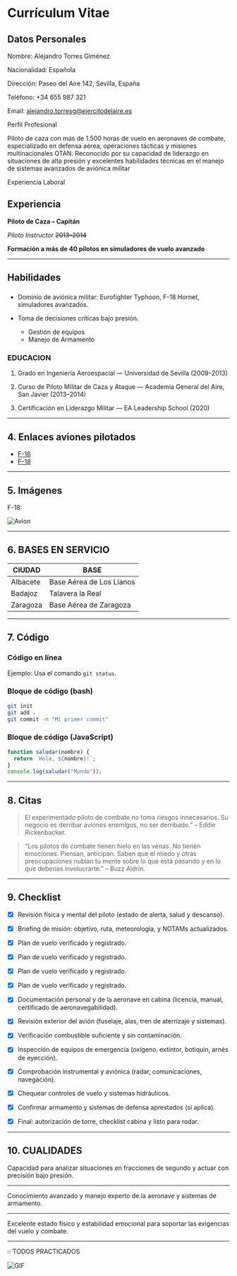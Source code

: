 # **Currículum Vitae**

## **Datos Personales**

Nombre: Alejandro Torres Giménez

Nacionalidad: Española

Dirección: Paseo del Aire 142, Sevilla, España

Teléfono: +34 655 987 321

Email: alejandro.torresg@ejercitodelaire.es

Perfil Profesional

Piloto de caza con más de 1.500 horas de vuelo en aeronaves de combate, especializado en defensa aérea, operaciones tácticas y misiones multinacionales OTAN. Reconocido por su capacidad de liderazgo en situaciones de alta presión y excelentes habilidades técnicas en el manejo de sistemas avanzados de aviónica militar

Experiencia Laboral

## **Experiencia**

**Piloto de Caza – Capitán**

*Piloto Instructor* ~~2013–2014~~

**Formación a más de 40 pilotos en simuladores de vuelo avanzado**

---

## Habilidades

### 

- Dominio de aviónica militar: Eurofighter Typhoon, F-18 Hornet, simuladores avanzados.


- Toma de decisiones críticas bajo presión.


  - Gestión de equipos
  - Manejo de Armamento

### EDUCACION

1. Grado en Ingeniería Aeroespacial — Universidad de Sevilla (2009–2013)

2. Curso de Piloto Militar de Caza y Ataque — Academia General del Aire, San Javier (2013–2014)

3. Certificación en Liderazgo Militar — EA Leadership School (2020)


---

## 4. Enlaces aviones pilotados

- [F-16](https://es.wikipedia.org/wiki/Lockheed_Martin_F-16_Fighting_Falcon)
-  [F-18](https://es.wikipedia.org/wiki/McDonnell_Douglas_F/A-18_Hornet)

---

## 5. Imágenes

F-18:


![Avion](https://upload.wikimedia.org/wikipedia/commons/thumb/f/ff/McDonnell_Douglas_FA-18C_Hornet_of_VMFA-212_in_flight_over_the_South_China_Sea_on_8_October_2003_%286638451%29.jpg/1280px-McDonnell_Douglas_FA-18C_Hornet_of_VMFA-212_in_flight_over_the_South_China_Sea_on_8_October_2003_%286638451%29.jpg)

---

## 6. BASES EN SERVICIO


| CIUDAD | BASE            |
| ------ | -------------- |
| Albacete     | Base Aérea de Los Llanos |
| Badajoz    | Talavera la Real      |
| Zaragoza   | Base Aérea de Zaragoza         |

---

## 7. Código

### Código en línea


Ejemplo: Usa el comando `git status`.

### Bloque de código (bash)

```bash
git init
git add .
git commit -m "Mi primer commit"
```

### Bloque de código (JavaScript)

```javascript
function saludar(nombre) {
  return `Hola, ${nombre}!`;
}
console.log(saludar("Mundo"));
```

---

## 8. Citas

> El experimentado piloto de combate no toma riesgos innecesarios. Su negocio es derribar aviones enemigos, no ser derribado.” – Eddie Rickenbacker.

> “Los pilotos de combate tienen hielo en las venas. No tienen emociones. Piensan, anticipan. Saben que el miedo y otras preocupaciones nublan tu mente sobre lo que está pasando y en lo que deberías involucrarte.” – Buzz Aldrin.

---

## 9. Checklist

- [x] Revisión física y mental del piloto (estado de alerta, salud y descanso).

- [x] Briefing de misión: objetivo, ruta, meteorología, y NOTAMs actualizados.

- [x] Plan de vuelo verificado y registrado.

- [x] Plan de vuelo verificado y registrado.
- [x] Plan de vuelo verificado y registrado.
- [x] Plan de vuelo verificado y registrado.
- [x] Documentación personal y de la aeronave en cabina (licencia, manual, certificado de aeronavegabilidad).

- [x] Revisión exterior del avión (fuselaje, alas, tren de aterrizaje y sistemas).

- [x] Verificación combustible suficiente y sin contaminación.

- [x] Inspección de equipos de emergencia (oxígeno, extintor, botiquín, arnés de eyección).

- [x] Comprobación instrumental y aviónica (radar, comunicaciones, navegación).

- [x] Chequear controles de vuelo y sistemas hidráulicos.

- [x] Confirmar armamento y sistemas de defensa aprestados (si aplica).

- [x] Final: autorización de torre, checklist cabina y listo para rodar.
---

## 10. CUALIDADES

Capacidad para analizar situaciones en fracciones de segundo y actuar con precisión bajo presión.

---

Conocimiento avanzado y manejo experto de la aeronave y sistemas de armamento.

---

Excelente estado físico y estabilidad emocional para soportar las exigencias del vuelo y combate.

---

✅TODOS PRACTICADOS

![GIF](https://media3.giphy.com/media/v1.Y2lkPTc5MGI3NjExbnQwemdiNGdqbTdjeDhuNWJycDBkN2Z2Yms5MDJ1MjczeWMzcWIyNiZlcD12MV9pbnRlcm5hbF9naWZfYnlfaWQmY3Q9Zw/atQF1zaSGq8s8/giphy.gif)

